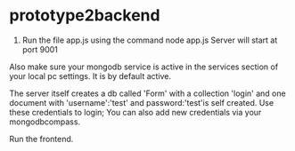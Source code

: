 # prototype2backend

1) Run the file app.js using the command
node app.js
Server will start at port 9001

Also make sure your mongodb service is active in the services section of your local pc settings. It is by default active. 

The server itself creates a db called 'Form' with a collection 'login' and one document with 'username':'test' and password:'test'is self created.
Use these credentials to login; You can also add new credentials via your mongodbcompass. 

Run the frontend.
